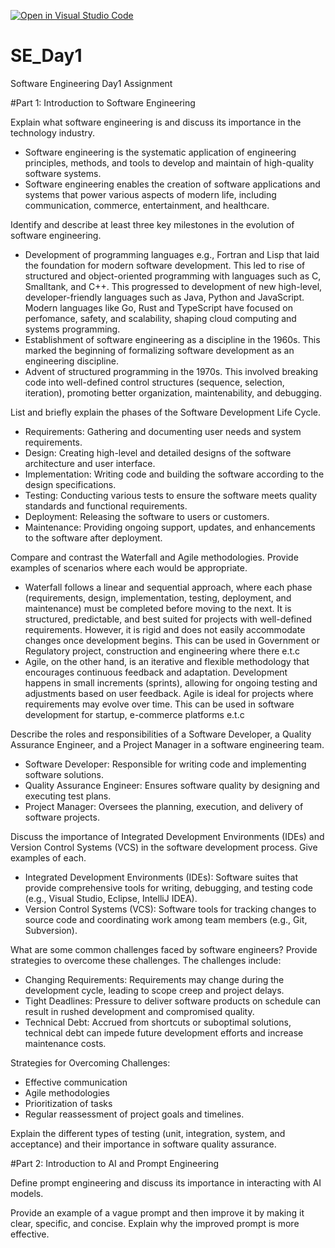 [![Open in Visual Studio Code](https://classroom.github.com/assets/open-in-vscode-2e0aaae1b6195c2367325f4f02e2d04e9abb55f0b24a779b69b11b9e10269abc.svg)](https://classroom.github.com/online_ide?assignment_repo_id=18370628&assignment_repo_type=AssignmentRepo)
# SE_Day1
Software Engineering Day1 Assignment

#Part 1: Introduction to Software Engineering

Explain what software engineering is and discuss its importance in the technology industry.
* Software engineering is the systematic application of engineering principles, methods, and tools to develop and maintain of high-quality software systems.
* Software engineering enables the creation of software applications and systems that power various aspects of modern life, including communication, commerce, entertainment, and healthcare.

Identify and describe at least three key milestones in the evolution of software engineering.
* Development of programming languages e.g., Fortran and Lisp that laid the foundation for modern software development. This led to rise of structured and object-oriented programming with languages such as C, Smalltank, and C++. This progressed to development of new high-level, developer-friendly languages such as Java, Python and JavaScript. Modern languages like Go, Rust and TypeScript have focused on perfomance, safety, and scalability, shaping cloud computing and systems programming.  
* Establishment of software engineering as a discipline in the 1960s. This marked the beginning of formalizing software development as an engineering discipline.
* Advent of structured programming in the 1970s. This involved breaking code into well-defined control structures (sequence, selection, iteration), promoting better organization, maintenability, and debugging.

List and briefly explain the phases of the Software Development Life Cycle.
* Requirements: Gathering and documenting user needs and system requirements.
* Design: Creating high-level and detailed designs of the software architecture and user interface.
* Implementation: Writing code and building the software according to the design specifications.
* Testing: Conducting various tests to ensure the software meets quality standards and functional requirements.
* Deployment: Releasing the software to users or customers.
* Maintenance: Providing ongoing support, updates, and enhancements to the software after deployment.


Compare and contrast the Waterfall and Agile methodologies. Provide examples of scenarios where each would be appropriate.
* Waterfall follows a linear and sequential approach, where each phase (requirements, design, implementation, testing, deployment, and maintenance) must be completed before moving to the next. It is structured, predictable, and best suited for projects with well-defined requirements. However, it is rigid and does not easily accommodate changes once development begins. This can be used in Government or Regulatory project, construction and engineering where there e.t.c
* Agile, on the other hand, is an iterative and flexible methodology that encourages continuous feedback and adaptation. Development happens in small increments (sprints), allowing for ongoing testing and adjustments based on user feedback. Agile is ideal for projects where requirements may evolve over time. This can be used in software development for startup, e-commerce platforms e.t.c


Describe the roles and responsibilities of a Software Developer, a Quality Assurance Engineer, and a Project Manager in a software engineering team.
* Software Developer: Responsible for writing code and implementing software solutions.
* Quality Assurance Engineer: Ensures software quality by designing and executing test plans.
* Project Manager: Oversees the planning, execution, and delivery of software projects.


Discuss the importance of Integrated Development Environments (IDEs) and Version Control Systems (VCS) in the software development process. Give examples of each.
* Integrated Development Environments (IDEs): Software suites that provide comprehensive tools for writing, debugging, and testing code (e.g., Visual Studio, Eclipse, IntelliJ IDEA).
* Version Control Systems (VCS): Software tools for tracking changes to source code and coordinating work among team members (e.g., Git, Subversion).

What are some common challenges faced by software engineers? Provide strategies to overcome these challenges.
The challenges include:
* Changing Requirements: Requirements may change during the development cycle, leading to scope creep and project delays.
* Tight Deadlines: Pressure to deliver software products on schedule can result in rushed development and compromised quality.
* Technical Debt: Accrued from shortcuts or suboptimal solutions, technical debt can impede future development efforts and increase maintenance costs.
    
Strategies for Overcoming Challenges: 
* Effective communication 
* Agile methodologies
* Prioritization of tasks
* Regular reassessment of project goals and timelines.

Explain the different types of testing (unit, integration, system, and acceptance) and their importance in software quality assurance.


#Part 2: Introduction to AI and Prompt Engineering


Define prompt engineering and discuss its importance in interacting with AI models.


Provide an example of a vague prompt and then improve it by making it clear, specific, and concise. Explain why the improved prompt is more effective.
